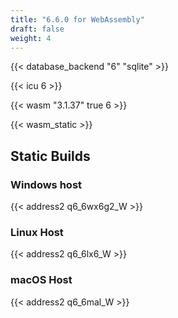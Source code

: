 ```yaml
---
title: "6.6.0 for WebAssembly"
draft: false
weight: 4
---
```


{{< database_backend "6" "sqlite" >}}

{{< icu 6 >}}

{{< wasm "3.1.37" true 6 >}}

{{< wasm_static >}}

## Static Builds

### Windows host

{{< address2 q6_6wx6g2_W >}}

### Linux Host

{{< address2 q6_6lx6_W >}}

### macOS Host

{{< address2 q6_6mal_W >}}
